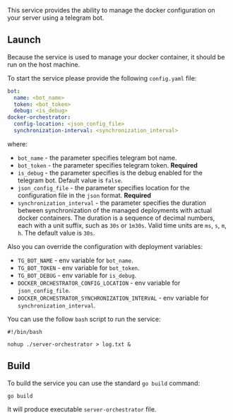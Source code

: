 This service provides the ability to manage the docker configuration on your server using a telegram bot.

## Launch

Because the service is used to manage your docker container, it should be run on the host machine.

To start the service please provide the following `config.yaml` file:
```yaml
bot:
  name: <bot_name>
  token: <bot_token>
  debug: <is_debug>
docker-orchestrator:
  config-location: <json_config_file>
  synchronization-interval: <synchronization_interval>
```
where:
* `bot_name` - the parameter specifies telegram bot name.
* `bot_token` - the parameter specifies telegram token. **Required**
* `is_debug` - the parameter specifies is the debug enabled for the telegram bot. Default value is `false`.
* `json_config_file` - the parameter specifies location for the configuration file in the `json` format. **Required**
* `synchronization_interval` - the parameter specifies the duration between synchronization of the managed deployments with actual docker containers. The duration is a sequence of decimal numbers, each with a unit suffix, such as `30s` or `1m30s`. Valid time units are `ms`, `s`, `m`, `h`. The default value is `30s`.

Also you can override the configuration with deployment variables:
* `TG_BOT_NAME` - env variable for `bot_name`.
* `TG_BOT_TOKEN` - env variable for `bot_token`.
* `TG_BOT_DEBUG` - env variable for `is_debug`.
* `DOCKER_ORCHESTRATOR_CONFIG_LOCATION` - env variable for `json_config_file`.
* `DOCKER_ORCHESTRATOR_SYNCHRONIZATION_INTERVAL` - env variable for `synchronization_interval`.

You can use the follow `bash` script to run the service:
```shell
#!/bin/bash

nohup ./server-orchestrator > log.txt &
```

## Build

To build the service you can use the standard `go build` command: 
```shell
go build
```

It will produce executable `server-orchestrator` file.